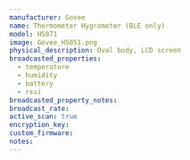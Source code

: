```yaml
---
manufacturer: Govee
name: Thermometer Hygrometer (BLE only)
model: H5071
image: Govee_H5051.png
physical_description: Oval body, LCD screen
broadcasted_properties:
  - temperature
  - humidity
  - battery
  - rssi
broadcasted_property_notes:
broadcast_rate:
active_scan: true
encryption_key:
custom_firmware:
notes:
---
```

